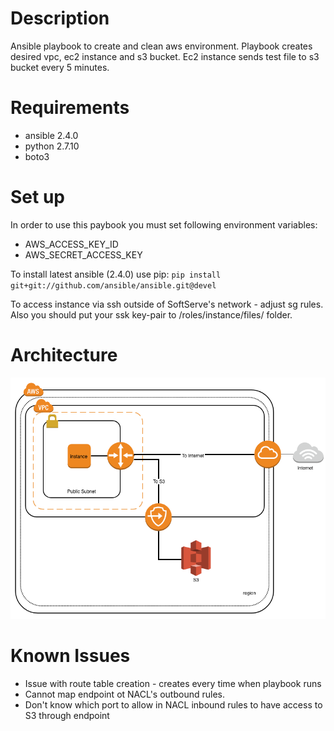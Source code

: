 # Description #
Ansible playbook to create and clean aws environment.
Playbook creates desired vpc, ec2 instance and s3 bucket.
Ec2 instance sends test file to s3 bucket every 5 minutes.

# Requirements #
 - ansible 2.4.0
 - python 2.7.10
 - boto3

# Set up #
In order to use this paybook you must set following environment variables:
 - AWS_ACCESS_KEY_ID
 - AWS_SECRET_ACCESS_KEY

To install latest ansible (2.4.0) use pip:
 `pip install git+git://github.com/ansible/ansible.git@devel`

To access instance via ssh outside of SoftServe's network - adjust sg rules.
Also you should put your ssk key-pair to /roles/instance/files/ folder.

# Architecture #
![Architecture](/images/architecture.png)

# Known Issues #
- Issue with route table creation - creates every time when playbook runs
- Cannot map endpoint ot NACL's outbound rules.
- Don't know which port to allow in NACL inbound rules to have access to S3 through endpoint
